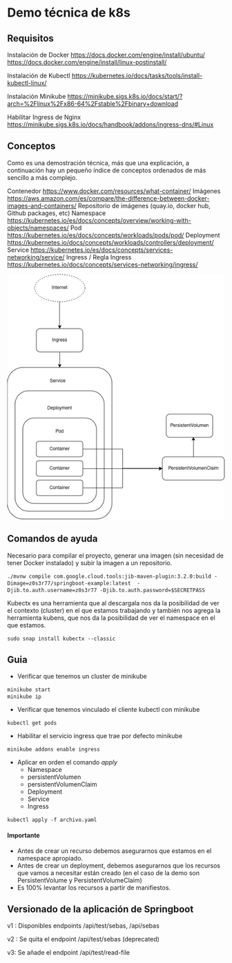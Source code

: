 # Demo técnica de k8s
## Requisitos

Instalación de Docker
https://docs.docker.com/engine/install/ubuntu/
https://docs.docker.com/engine/install/linux-postinstall/

Instalación de Kubectl
https://kubernetes.io/docs/tasks/tools/install-kubectl-linux/

Instalación Minikube
https://minikube.sigs.k8s.io/docs/start/?arch=%2Flinux%2Fx86-64%2Fstable%2Fbinary+download

Habilitar Ingress de Nginx
https://minikube.sigs.k8s.io/docs/handbook/addons/ingress-dns/#Linux

## Conceptos 

Como es una demostración técnica, más que una explicación, a continuación hay un pequeño índice de conceptos ordenados de más sencillo a más complejo.

Contenedor https://www.docker.com/resources/what-container/
Imágenes https://aws.amazon.com/es/compare/the-difference-between-docker-images-and-containers/
Repositorio de imágenes (quay.io, docker hub, Github packages, etc)
Namespace https://kubernetes.io/es/docs/concepts/overview/working-with-objects/namespaces/
Pod https://kubernetes.io/es/docs/concepts/workloads/pods/pod/
Deployment https://kubernetes.io/docs/concepts/workloads/controllers/deployment/
Service https://kubernetes.io/es/docs/concepts/services-networking/service/
Ingress / Regla Ingress https://kubernetes.io/docs/concepts/services-networking/ingress/


![arquitectura_k8s.drawio.png](imagenes/arquitectura_k8s.drawio.png)


## Comandos de ayuda

Necesario para compilar el proyecto, generar una imagen (sin necesidad de tener Docker instalado) y subir la imagen a un repositorio.
```
./mvnw compile com.google.cloud.tools:jib-maven-plugin:3.2.0:build -Dimage=z0s3r77/springboot-example:latest  -Djib.to.auth.username=z0s3r77 -Djib.to.auth.password=$SECRETPASS
```

Kubectx es una herramienta que al descargala nos da la posibilidad de ver el contexto (cluster) en el que estamos trabajando y
también nos agrega la herramienta kubens, que nos da la posibilidad de ver el namespace en el que estamos.
```
sudo snap install kubectx --classic
```

## Guia

- Verificar que tenemos un cluster de minikube
```
minikube start 
minikube ip
```

- Verificar que tenemos vinculado el cliente kubectl con minikube
```
kubectl get pods
```

- Habilitar el servicio ingress que trae por defecto minikube
```
minikube addons enable ingress
```

- Aplicar en orden el comando _apply_
    - Namespace
    - persistentVolumen
    - persistentVolumenClaim
    - Deployment
    - Service
    - Ingress

```
kubectl apply -f archivo.yaml
```

#### Importante

- Antes de crear un recurso debemos asegurarnos que estamos en el namespace apropiado.
- Antes de crear un deployment, debemos asegurarnos que los recursos que vamos a necesitar están creado (en el caso de la demo son PersistentVolume y PersistentVolumeClaim)
- Es 100% levantar los recursos a partir de manifiestos.

## Versionado de la aplicación de Springboot

v1 : Disponibles endpoints /api/test/sebas, /api/sebas

v2 : Se quita el endpoint /api/test/sebas (deprecated)

v3: Se añade el endpoint /api/test/read-file



